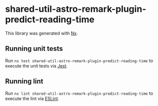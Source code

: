 # shared-util-astro-remark-plugin-predict-reading-time

This library was generated with [Nx](https://nx.dev).

## Running unit tests

Run `nx test shared-util-astro-remark-plugin-predict-reading-time` to execute the unit tests via [Jest](https://jestjs.io).

## Running lint

Run `nx lint shared-util-astro-remark-plugin-predict-reading-time` to execute the lint via [ESLint](https://eslint.org/).
